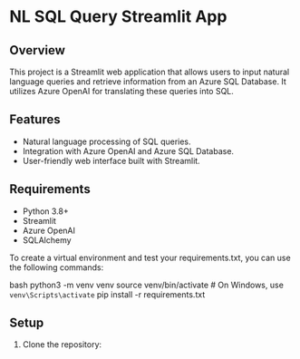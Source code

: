 # NL SQL Query Streamlit App

## Overview

This project is a Streamlit web application that allows users to input natural language queries and retrieve information from an Azure SQL Database. It utilizes Azure OpenAI for translating these queries into SQL.

## Features

- Natural language processing of SQL queries.
- Integration with Azure OpenAI and Azure SQL Database.
- User-friendly web interface built with Streamlit.

## Requirements

- Python 3.8+
- Streamlit
- Azure OpenAI
- SQLAlchemy
  
To create a virtual environment and test your requirements.txt, you can use the following commands:

bash
python3 -m venv venv
source venv/bin/activate  # On Windows, use `venv\Scripts\activate`
pip install -r requirements.txt
## Setup

1. Clone the repository:
